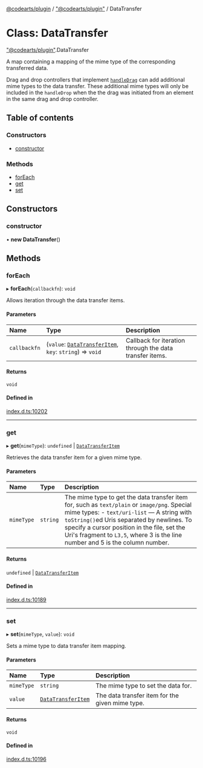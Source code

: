 [@codearts/plugin](../README.md) / ["@codearts/plugin"](../modules/_codearts_plugin_.md) / DataTransfer

# Class: DataTransfer

["@codearts/plugin"](../modules/_codearts_plugin_.md).DataTransfer

A map containing a mapping of the mime type of the corresponding transferred data.

Drag and drop controllers that implement [`handleDrag`](../interfaces/codearts_plugin_.TreeDragAndDropController.md#handledrag) can add additional mime types to the
data transfer. These additional mime types will only be included in the `handleDrop` when the the drag was initiated from
an element in the same drag and drop controller.

## Table of contents

### Constructors

- [constructor](codearts_plugin_.DataTransfer.md#constructor)

### Methods

- [forEach](codearts_plugin_.DataTransfer.md#foreach)
- [get](codearts_plugin_.DataTransfer.md#get)
- [set](codearts_plugin_.DataTransfer.md#set)

## Constructors

### constructor

• **new DataTransfer**()

## Methods

### forEach

▸ **forEach**(`callbackfn`): `void`

Allows iteration through the data transfer items.

#### Parameters

| Name | Type | Description |
| :------ | :------ | :------ |
| `callbackfn` | (`value`: [`DataTransferItem`](codearts_plugin_.DataTransferItem.md), `key`: `string`) => `void` | Callback for iteration through the data transfer items. |

#### Returns

`void`

#### Defined in

[index.d.ts:10202](https://github.com/huaweicloud/cloudide-plugin-api/blob/a055dd0/index.d.ts#L10202)

___

### get

▸ **get**(`mimeType`): `undefined` \| [`DataTransferItem`](codearts_plugin_.DataTransferItem.md)

Retrieves the data transfer item for a given mime type.

#### Parameters

| Name | Type | Description |
| :------ | :------ | :------ |
| `mimeType` | `string` | The mime type to get the data transfer item for, such as `text/plain` or `image/png`.  Special mime types: - `text/uri-list` — A string with `toString()`ed Uris separated by newlines. To specify a cursor position in the file, set the Uri's fragment to `L3,5`, where 3 is the line number and 5 is the column number. |

#### Returns

`undefined` \| [`DataTransferItem`](codearts_plugin_.DataTransferItem.md)

#### Defined in

[index.d.ts:10189](https://github.com/huaweicloud/cloudide-plugin-api/blob/a055dd0/index.d.ts#L10189)

___

### set

▸ **set**(`mimeType`, `value`): `void`

Sets a mime type to data transfer item mapping.

#### Parameters

| Name | Type | Description |
| :------ | :------ | :------ |
| `mimeType` | `string` | The mime type to set the data for. |
| `value` | [`DataTransferItem`](codearts_plugin_.DataTransferItem.md) | The data transfer item for the given mime type. |

#### Returns

`void`

#### Defined in

[index.d.ts:10196](https://github.com/huaweicloud/cloudide-plugin-api/blob/a055dd0/index.d.ts#L10196)
